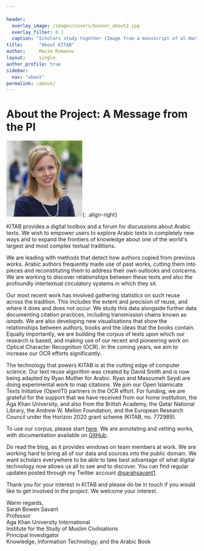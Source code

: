 ```yaml
---

header:
  overlay_image: /images/covers/banner_about2.jpg
  overlay_filter: 0.1
  caption: "Scholars study together (Image from a manuscript of al-Hariri's *Maqamat*, courtesy of the [BNF](https://gallica.bnf.fr/ark:/12148/btv1b8422962f/f14.item.r=maqamat.zoom#))"
title:		"About KITAB"
author:		Maxim Romanov
layout:		single
author_profile: true
sidebar:
  nav: "about"
permalink: /about/
---
```

# About the Project: A Message from the PI

![Sarah-Savant](/images/kitab/sarah_savant.jpg){: .align-right}



KITAB provides a digital toolbox and a forum for discussions about Arabic texts. We wish to empower users to explore Arabic texts in completely new ways and to expand the frontiers of knowledge about one of the world's largest and most complex textual traditions.



We are leading with methods that detect how authors copied from previous works. Arabic authors frequently made use of past works, cutting them into pieces and reconstituting them to address their own outlooks and concerns. We are working to discover relationships between these texts and also the profoundly intertextual circulatory systems in which they sit.



Our most recent work has involved gathering statistics on such reuse across the tradition. This includes the extent and precision of reuse, and where it does and does not occur. We study this data alongside further data documenting citation practices, including transmission chains known as *isnad*s. We are also developing new visualisations that show the relationships between authors, books and the ideas that the books contain. Equally importantly, we are building the corpus of texts upon which our research is based, and making use of our recent and pioneering work on Optical Character Recognition (OCR). In the coming years, we aim to increase our OCR efforts significantly.



The technology that powers KITAB is at the cutting edge of computer science. Our text reuse algorithm was created by David Smith and is now being adapted by Ryan Muther for Arabic. Ryan and Masoumeh Seydi are doing experimental work to map citations. We join our Open Islamicate Texts Initiative (OpenITI) partners in the OCR effort. For funding, we are grateful for the support that we have received from our home institution, the Aga Khan University, and also from the British Academy, the Qatar National Library, the Andrew W. Mellon Foundation, and the European Research Council under the Horizon 2020 grant scheme (KITAB, no. 772989).



To use our corpus, please start [here](https://kitab-corpus-metadata.azurewebsites.net/). We are annotating and vetting works, with documentation available on [GitHub](https://openiti.github.io/documentation/).



Do read the blog, as it provides windows on team members at work. We are working hard to bring all of our data and sources into the public domain. We want scholars everywhere to be able to take best advantage of what digital technology now allows us all to see and to discover. You can find regular updates posted through my Twitter account [@sarahsavant1](https://twitter.com/sarahsavant1).



Thank you for your interest in KITAB and please do be in touch if you would like to get involved in the project. We welcome your interest.



Warm regards,\
Sarah Bowen Savant\
Professor\
Aga Khan University International\
Institute for the Study of Muslim Civilisations\
Principal Investigator\
Knowledge, Information Technology, and the Arabic Book

